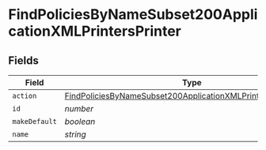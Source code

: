 # FindPoliciesByNameSubset200ApplicationXMLPrintersPrinter


## Fields

| Field                                                                                                                                                       | Type                                                                                                                                                        | Required                                                                                                                                                    | Description                                                                                                                                                 | Example                                                                                                                                                     |
| ----------------------------------------------------------------------------------------------------------------------------------------------------------- | ----------------------------------------------------------------------------------------------------------------------------------------------------------- | ----------------------------------------------------------------------------------------------------------------------------------------------------------- | ----------------------------------------------------------------------------------------------------------------------------------------------------------- | ----------------------------------------------------------------------------------------------------------------------------------------------------------- |
| `action`                                                                                                                                                    | [FindPoliciesByNameSubset200ApplicationXMLPrintersPrinterAction](../../models/operations/findpoliciesbynamesubset200applicationxmlprintersprinteraction.md) | :heavy_minus_sign:                                                                                                                                          | N/A                                                                                                                                                         |                                                                                                                                                             |
| `id`                                                                                                                                                        | *number*                                                                                                                                                    | :heavy_minus_sign:                                                                                                                                          | N/A                                                                                                                                                         | 1                                                                                                                                                           |
| `makeDefault`                                                                                                                                               | *boolean*                                                                                                                                                   | :heavy_minus_sign:                                                                                                                                          | N/A                                                                                                                                                         |                                                                                                                                                             |
| `name`                                                                                                                                                      | *string*                                                                                                                                                    | :heavy_minus_sign:                                                                                                                                          | N/A                                                                                                                                                         | Kyocera                                                                                                                                                     |